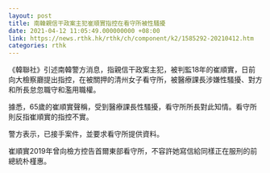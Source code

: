 ```yaml
---
layout: post
title: 南韓親信干政案主犯崔順實指控在看守所被性騷擾
date: 2021-04-12 11:05:49.000000000 +08:00
link: https://news.rthk.hk/rthk/ch/component/k2/1585292-20210412.htm
categories: rthk
---
```


《韓聯社》引述南韓警方消息，指親信干政案主犯，被判監18年的崔順實，日前向大檢察廳提出指控，在被關押的清州女子看守所，被醫療課長涉嫌性騷擾、對方和所長怠忽職守和濫用職權。

據悉，65歲的崔順實聲稱，受到醫療課長性騷擾，看守所所長對此知情。看守所則反指崔順實的指控不實。

警方表示，已接手案件，並要求看守所提供資料。

崔順實2019年曾向檢方控告首爾東部看守所，不容許她寫信給同樣正在服刑的前總統朴槿惠。
